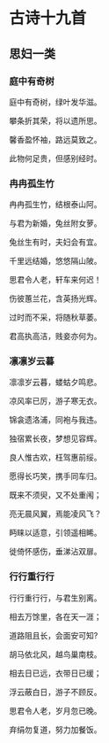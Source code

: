 # 古诗十九首

## 思妇一类

### 庭中有奇树

庭中有奇树，绿叶发华滋。

攀条折其荣，将以遗所思。

馨香盈怀袖，路远莫致之。

此物何足贵，但感别经时。

### 冉冉孤生竹

冉冉孤生竹，结根泰山阿。

与君为新婚，兔丝附女萝。

兔丝生有时，夫妇会有宜。

千里远结婚，悠悠隔山陂。

思君令人老，轩车来何迟！

伤彼蕙兰花，含英扬光辉。

过时而不采，将随秋草萎。

君高执高洁，贱妾亦何为。

### 凛凛岁云暮

凛凛岁云暮，蝼蛄夕鸣悲。

凉风率已厉，游子寒无衣。

锦衾遗洛浦，同袍与我违。

独宿累长夜，梦想见容辉。

良人惟古欢，枉驾惠前绥。

愿得长巧笑，携手同车归。

既来不须臾，又不处重闱；

亮无晨风翼，焉能凌风飞？

眄睐以适意，引领遥相睎。

徙倚怀感伤，垂涕沾双扉。

### 行行重行行

行行重行行，与君生别离。

相去万馀里，各在天一涯；

道路阻且长，会面安可知?

胡马依北风，越鸟巢南枝。

相去日已远，衣带日已缓；

浮云蔽白日，游子不顾反。

思君令人老，岁月忽已晚。

弃绢勿复道，努力加餐饭。
